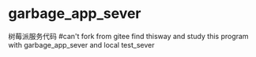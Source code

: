 # garbage_app_sever
树莓派服务代码
#can't fork from gitee
find thisway and study this program with garbage_app_sever and local test_sever
